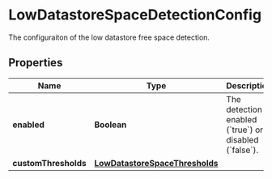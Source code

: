 

# LowDatastoreSpaceDetectionConfig

The configuraiton of the low datastore free space detection.

## Properties

| Name | Type | Description | Notes |
|------------ | ------------- | ------------- | -------------|
|**enabled** | **Boolean** | The detection is enabled (&#x60;true&#x60;) or disabled (&#x60;false&#x60;). |  |
|**customThresholds** | [**LowDatastoreSpaceThresholds**](LowDatastoreSpaceThresholds.md) |  |  [optional] |



